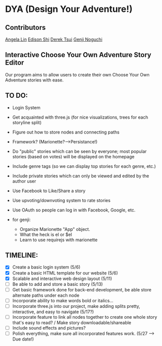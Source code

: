 # DYA (Design Your Adventure!)
## Contributors
 [Angela Lin](https://github.com/angela97lin)
 [Edison Shi](https://github.com/kig12345) 
 [Derek Tsui](https://github.com/d-tsui)
 [Genji Noguchi](https://github.com/genjinoguchi)

## Interactive Choose Your Own Adventure Story Editor
Our program aims to allow users to create their own Choose Your Own Adventure stories with ease.

## TO DO:
 * Login System
 * Get acquainted with three.js (for nice visualizations, trees for each storyline split)
 * Figure out how to store nodes and connecting paths
 * Framework? (Marionette?-->Persistance!)
 * Do "public" stories which can be seen by everyone; most popular stories (based on votes) will be displayed on the homepage
 * Include genre tags (so we can display top stories for each genre, etc.)
 * Include private stories which can only be viewed and edited by the author user
 * Use Facebook to Like/Share a story
 * Use upvoting/downvoting system to rate stories
 * Use OAuth so people can log in with Facebook, Google, etc.

 * for genji:
 	* Organize Marionette "App" object.
	* What the heck is el or $el
	* Learn to use requirejs with marionette
 
## TIMELINE:
 * [X] Create a basic login system (5/6)
 * [X] Create a basic HTML template for our website (5/6)
 * [X] Scalable and interactive web design layout (5/11)
 * [ ] Be able to add and store a basic story (5/13)
 * [ ] Get basic framework done for back-end development, be able store alternate paths under each node
 * [ ] Incorporate ability to make words bold or italics...
 * [ ] Incorporate three.js into our project, make adding splits pretty, interactive, and easy to navigate (5/17?)
 * [ ] Incorporate feature to link all nodes together to create one whole story that's easy to read? / Make story downloadable/shareable
 * [ ] Include sound effects and pictures?
 * [ ] Polish everything, make sure all incorporated features work. (5/27 --> Due date!)
